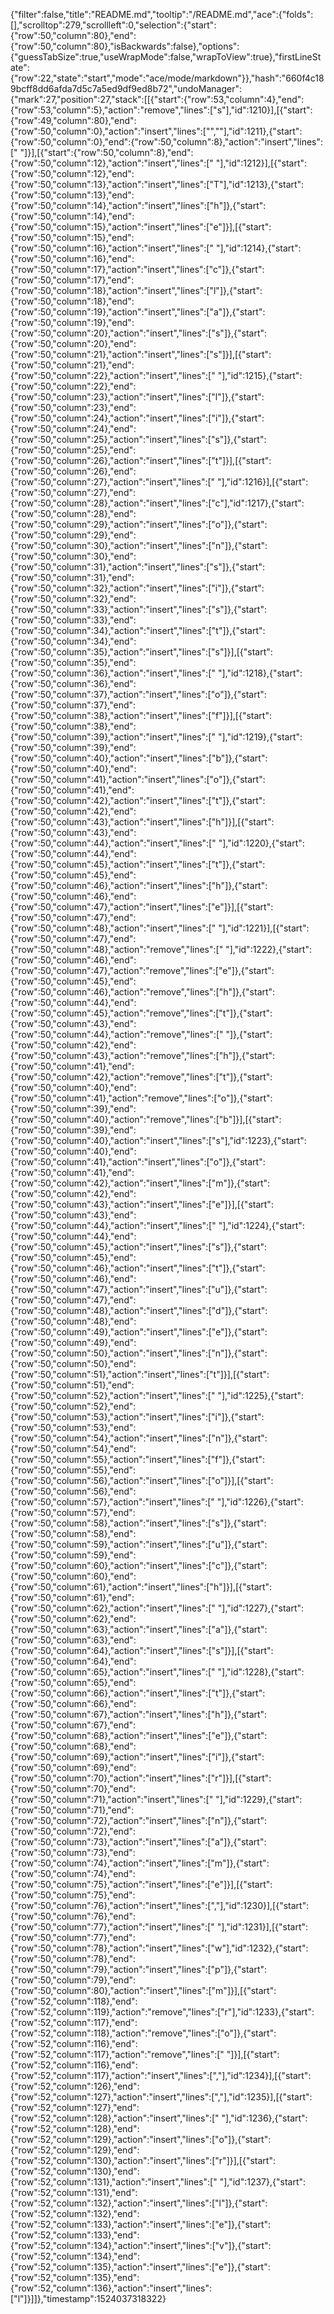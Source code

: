 {"filter":false,"title":"README.md","tooltip":"/README.md","ace":{"folds":[],"scrolltop":279,"scrollleft":0,"selection":{"start":{"row":50,"column":80},"end":{"row":50,"column":80},"isBackwards":false},"options":{"guessTabSize":true,"useWrapMode":false,"wrapToView":true},"firstLineState":{"row":22,"state":"start","mode":"ace/mode/markdown"}},"hash":"660f4c189bcff8dd6afda7d5c7a5ed9df9ed8b72","undoManager":{"mark":27,"position":27,"stack":[[{"start":{"row":53,"column":4},"end":{"row":53,"column":5},"action":"remove","lines":["s"],"id":1210}],[{"start":{"row":49,"column":80},"end":{"row":50,"column":0},"action":"insert","lines":["",""],"id":1211},{"start":{"row":50,"column":0},"end":{"row":50,"column":8},"action":"insert","lines":["        "]}],[{"start":{"row":50,"column":8},"end":{"row":50,"column":12},"action":"insert","lines":["    "],"id":1212}],[{"start":{"row":50,"column":12},"end":{"row":50,"column":13},"action":"insert","lines":["T"],"id":1213},{"start":{"row":50,"column":13},"end":{"row":50,"column":14},"action":"insert","lines":["h"]},{"start":{"row":50,"column":14},"end":{"row":50,"column":15},"action":"insert","lines":["e"]}],[{"start":{"row":50,"column":15},"end":{"row":50,"column":16},"action":"insert","lines":[" "],"id":1214},{"start":{"row":50,"column":16},"end":{"row":50,"column":17},"action":"insert","lines":["c"]},{"start":{"row":50,"column":17},"end":{"row":50,"column":18},"action":"insert","lines":["l"]},{"start":{"row":50,"column":18},"end":{"row":50,"column":19},"action":"insert","lines":["a"]},{"start":{"row":50,"column":19},"end":{"row":50,"column":20},"action":"insert","lines":["s"]},{"start":{"row":50,"column":20},"end":{"row":50,"column":21},"action":"insert","lines":["s"]}],[{"start":{"row":50,"column":21},"end":{"row":50,"column":22},"action":"insert","lines":[" "],"id":1215},{"start":{"row":50,"column":22},"end":{"row":50,"column":23},"action":"insert","lines":["l"]},{"start":{"row":50,"column":23},"end":{"row":50,"column":24},"action":"insert","lines":["i"]},{"start":{"row":50,"column":24},"end":{"row":50,"column":25},"action":"insert","lines":["s"]},{"start":{"row":50,"column":25},"end":{"row":50,"column":26},"action":"insert","lines":["t"]}],[{"start":{"row":50,"column":26},"end":{"row":50,"column":27},"action":"insert","lines":[" "],"id":1216}],[{"start":{"row":50,"column":27},"end":{"row":50,"column":28},"action":"insert","lines":["c"],"id":1217},{"start":{"row":50,"column":28},"end":{"row":50,"column":29},"action":"insert","lines":["o"]},{"start":{"row":50,"column":29},"end":{"row":50,"column":30},"action":"insert","lines":["n"]},{"start":{"row":50,"column":30},"end":{"row":50,"column":31},"action":"insert","lines":["s"]},{"start":{"row":50,"column":31},"end":{"row":50,"column":32},"action":"insert","lines":["i"]},{"start":{"row":50,"column":32},"end":{"row":50,"column":33},"action":"insert","lines":["s"]},{"start":{"row":50,"column":33},"end":{"row":50,"column":34},"action":"insert","lines":["t"]},{"start":{"row":50,"column":34},"end":{"row":50,"column":35},"action":"insert","lines":["s"]}],[{"start":{"row":50,"column":35},"end":{"row":50,"column":36},"action":"insert","lines":[" "],"id":1218},{"start":{"row":50,"column":36},"end":{"row":50,"column":37},"action":"insert","lines":["o"]},{"start":{"row":50,"column":37},"end":{"row":50,"column":38},"action":"insert","lines":["f"]}],[{"start":{"row":50,"column":38},"end":{"row":50,"column":39},"action":"insert","lines":[" "],"id":1219},{"start":{"row":50,"column":39},"end":{"row":50,"column":40},"action":"insert","lines":["b"]},{"start":{"row":50,"column":40},"end":{"row":50,"column":41},"action":"insert","lines":["o"]},{"start":{"row":50,"column":41},"end":{"row":50,"column":42},"action":"insert","lines":["t"]},{"start":{"row":50,"column":42},"end":{"row":50,"column":43},"action":"insert","lines":["h"]}],[{"start":{"row":50,"column":43},"end":{"row":50,"column":44},"action":"insert","lines":[" "],"id":1220},{"start":{"row":50,"column":44},"end":{"row":50,"column":45},"action":"insert","lines":["t"]},{"start":{"row":50,"column":45},"end":{"row":50,"column":46},"action":"insert","lines":["h"]},{"start":{"row":50,"column":46},"end":{"row":50,"column":47},"action":"insert","lines":["e"]}],[{"start":{"row":50,"column":47},"end":{"row":50,"column":48},"action":"insert","lines":[" "],"id":1221}],[{"start":{"row":50,"column":47},"end":{"row":50,"column":48},"action":"remove","lines":[" "],"id":1222},{"start":{"row":50,"column":46},"end":{"row":50,"column":47},"action":"remove","lines":["e"]},{"start":{"row":50,"column":45},"end":{"row":50,"column":46},"action":"remove","lines":["h"]},{"start":{"row":50,"column":44},"end":{"row":50,"column":45},"action":"remove","lines":["t"]},{"start":{"row":50,"column":43},"end":{"row":50,"column":44},"action":"remove","lines":[" "]},{"start":{"row":50,"column":42},"end":{"row":50,"column":43},"action":"remove","lines":["h"]},{"start":{"row":50,"column":41},"end":{"row":50,"column":42},"action":"remove","lines":["t"]},{"start":{"row":50,"column":40},"end":{"row":50,"column":41},"action":"remove","lines":["o"]},{"start":{"row":50,"column":39},"end":{"row":50,"column":40},"action":"remove","lines":["b"]}],[{"start":{"row":50,"column":39},"end":{"row":50,"column":40},"action":"insert","lines":["s"],"id":1223},{"start":{"row":50,"column":40},"end":{"row":50,"column":41},"action":"insert","lines":["o"]},{"start":{"row":50,"column":41},"end":{"row":50,"column":42},"action":"insert","lines":["m"]},{"start":{"row":50,"column":42},"end":{"row":50,"column":43},"action":"insert","lines":["e"]}],[{"start":{"row":50,"column":43},"end":{"row":50,"column":44},"action":"insert","lines":[" "],"id":1224},{"start":{"row":50,"column":44},"end":{"row":50,"column":45},"action":"insert","lines":["s"]},{"start":{"row":50,"column":45},"end":{"row":50,"column":46},"action":"insert","lines":["t"]},{"start":{"row":50,"column":46},"end":{"row":50,"column":47},"action":"insert","lines":["u"]},{"start":{"row":50,"column":47},"end":{"row":50,"column":48},"action":"insert","lines":["d"]},{"start":{"row":50,"column":48},"end":{"row":50,"column":49},"action":"insert","lines":["e"]},{"start":{"row":50,"column":49},"end":{"row":50,"column":50},"action":"insert","lines":["n"]},{"start":{"row":50,"column":50},"end":{"row":50,"column":51},"action":"insert","lines":["t"]}],[{"start":{"row":50,"column":51},"end":{"row":50,"column":52},"action":"insert","lines":[" "],"id":1225},{"start":{"row":50,"column":52},"end":{"row":50,"column":53},"action":"insert","lines":["i"]},{"start":{"row":50,"column":53},"end":{"row":50,"column":54},"action":"insert","lines":["n"]},{"start":{"row":50,"column":54},"end":{"row":50,"column":55},"action":"insert","lines":["f"]},{"start":{"row":50,"column":55},"end":{"row":50,"column":56},"action":"insert","lines":["o"]}],[{"start":{"row":50,"column":56},"end":{"row":50,"column":57},"action":"insert","lines":[" "],"id":1226},{"start":{"row":50,"column":57},"end":{"row":50,"column":58},"action":"insert","lines":["s"]},{"start":{"row":50,"column":58},"end":{"row":50,"column":59},"action":"insert","lines":["u"]},{"start":{"row":50,"column":59},"end":{"row":50,"column":60},"action":"insert","lines":["c"]},{"start":{"row":50,"column":60},"end":{"row":50,"column":61},"action":"insert","lines":["h"]}],[{"start":{"row":50,"column":61},"end":{"row":50,"column":62},"action":"insert","lines":[" "],"id":1227},{"start":{"row":50,"column":62},"end":{"row":50,"column":63},"action":"insert","lines":["a"]},{"start":{"row":50,"column":63},"end":{"row":50,"column":64},"action":"insert","lines":["s"]}],[{"start":{"row":50,"column":64},"end":{"row":50,"column":65},"action":"insert","lines":[" "],"id":1228},{"start":{"row":50,"column":65},"end":{"row":50,"column":66},"action":"insert","lines":["t"]},{"start":{"row":50,"column":66},"end":{"row":50,"column":67},"action":"insert","lines":["h"]},{"start":{"row":50,"column":67},"end":{"row":50,"column":68},"action":"insert","lines":["e"]},{"start":{"row":50,"column":68},"end":{"row":50,"column":69},"action":"insert","lines":["i"]},{"start":{"row":50,"column":69},"end":{"row":50,"column":70},"action":"insert","lines":["r"]}],[{"start":{"row":50,"column":70},"end":{"row":50,"column":71},"action":"insert","lines":[" "],"id":1229},{"start":{"row":50,"column":71},"end":{"row":50,"column":72},"action":"insert","lines":["n"]},{"start":{"row":50,"column":72},"end":{"row":50,"column":73},"action":"insert","lines":["a"]},{"start":{"row":50,"column":73},"end":{"row":50,"column":74},"action":"insert","lines":["m"]},{"start":{"row":50,"column":74},"end":{"row":50,"column":75},"action":"insert","lines":["e"]}],[{"start":{"row":50,"column":75},"end":{"row":50,"column":76},"action":"insert","lines":[","],"id":1230}],[{"start":{"row":50,"column":76},"end":{"row":50,"column":77},"action":"insert","lines":[" "],"id":1231}],[{"start":{"row":50,"column":77},"end":{"row":50,"column":78},"action":"insert","lines":["w"],"id":1232},{"start":{"row":50,"column":78},"end":{"row":50,"column":79},"action":"insert","lines":["p"]},{"start":{"row":50,"column":79},"end":{"row":50,"column":80},"action":"insert","lines":["m"]}],[{"start":{"row":52,"column":118},"end":{"row":52,"column":119},"action":"remove","lines":["r"],"id":1233},{"start":{"row":52,"column":117},"end":{"row":52,"column":118},"action":"remove","lines":["o"]},{"start":{"row":52,"column":116},"end":{"row":52,"column":117},"action":"remove","lines":[" "]}],[{"start":{"row":52,"column":116},"end":{"row":52,"column":117},"action":"insert","lines":[","],"id":1234}],[{"start":{"row":52,"column":126},"end":{"row":52,"column":127},"action":"insert","lines":[","],"id":1235}],[{"start":{"row":52,"column":127},"end":{"row":52,"column":128},"action":"insert","lines":[" "],"id":1236},{"start":{"row":52,"column":128},"end":{"row":52,"column":129},"action":"insert","lines":["o"]},{"start":{"row":52,"column":129},"end":{"row":52,"column":130},"action":"insert","lines":["r"]}],[{"start":{"row":52,"column":130},"end":{"row":52,"column":131},"action":"insert","lines":[" "],"id":1237},{"start":{"row":52,"column":131},"end":{"row":52,"column":132},"action":"insert","lines":["l"]},{"start":{"row":52,"column":132},"end":{"row":52,"column":133},"action":"insert","lines":["e"]},{"start":{"row":52,"column":133},"end":{"row":52,"column":134},"action":"insert","lines":["v"]},{"start":{"row":52,"column":134},"end":{"row":52,"column":135},"action":"insert","lines":["e"]},{"start":{"row":52,"column":135},"end":{"row":52,"column":136},"action":"insert","lines":["l"]}]]},"timestamp":1524037318322}